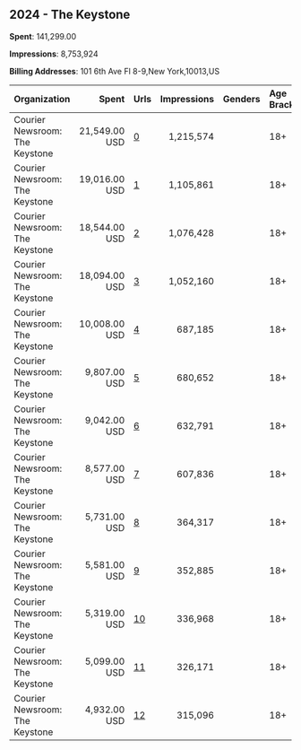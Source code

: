 ## 2024 - The Keystone 
**Spent**: 141,299.00

**Impressions**: 8,753,924

**Billing Addresses**: 101 6th Ave Fl 8-9,New York,10013,US

|Organization|Spent|Urls|Impressions|Genders|Age Brackets|Country Codes|
|:---|---:|:---|---:|:---|:---|:---|
|Courier Newsroom: The Keystone|21,549.00 USD|[0](https://www.snap.com/political-ads/asset/82c6ce1b3a73b0e133af8dda72a136461e40aca3c10e0133ffd535a5ee96fa3d?mediaType=mp4)|1,215,574||18+|united states|
|Courier Newsroom: The Keystone|19,016.00 USD|[1](https://www.snap.com/political-ads/asset/7eda4bef6dda00ed854471a5d4b4d8d3d5239298dfa11a355a16fccb11f6de98?mediaType=mp4)|1,105,861||18+|united states|
|Courier Newsroom: The Keystone|18,544.00 USD|[2](https://www.snap.com/political-ads/asset/6a538acaa1728c1820d751da8d14cc0f32a2eb127e3f3182a13a606c1a126eef?mediaType=mp4)|1,076,428||18+|united states|
|Courier Newsroom: The Keystone|18,094.00 USD|[3](https://www.snap.com/political-ads/asset/3af917bd8026e6d9de70b6eb6477c569cb909aa80b9d649d17bf175476dff05a?mediaType=mp4)|1,052,160||18+|united states|
|Courier Newsroom: The Keystone|10,008.00 USD|[4](https://www.snap.com/political-ads/asset/c36ede8c6f9206fa1963b301d39aa2cf1288a349da2e3be8c7cb67b28400d2e6?mediaType=mp4)|687,185||18+|united states|
|Courier Newsroom: The Keystone|9,807.00 USD|[5](https://www.snap.com/political-ads/asset/65d88cf7736ea5af0ab17bb3225145ea3acd959bec7cb95c444c0b44f2b732d5?mediaType=mp4)|680,652||18+|united states|
|Courier Newsroom: The Keystone|9,042.00 USD|[6](https://www.snap.com/political-ads/asset/4d8b01759104e191d7d33abe99f5d5b4ed4c483a67917a9d9d3da6e33c0cde69?mediaType=mp4)|632,791||18+|united states|
|Courier Newsroom: The Keystone|8,577.00 USD|[7](https://www.snap.com/political-ads/asset/6d67649edf7f9c9a9723029021c88219cf9dc23ae83ff5395ebe9d7322dd932d?mediaType=mp4)|607,836||18+|united states|
|Courier Newsroom: The Keystone|5,731.00 USD|[8](https://www.snap.com/political-ads/asset/4963e9d0da493286bc80728a0d090612bb17e9eb2f7e4260d4b82e12e57efad5?mediaType=mp4)|364,317||18+|united states|
|Courier Newsroom: The Keystone|5,581.00 USD|[9](https://www.snap.com/political-ads/asset/721658118237551f01ca30fe53217930998ce0461c47d241d1d31039abcb76d9?mediaType=mp4)|352,885||18+|united states|
|Courier Newsroom: The Keystone|5,319.00 USD|[10](https://www.snap.com/political-ads/asset/36c17ba6a71275903a625cb2cfba5e4a7986d279a620bb6509e3c397305e4a0f?mediaType=mp4)|336,968||18+|united states|
|Courier Newsroom: The Keystone|5,099.00 USD|[11](https://www.snap.com/political-ads/asset/4a47b66a2fab4e999be18fd73e02ff29a846aa9679f92682e8bf598c0a611d7b?mediaType=mp4)|326,171||18+|united states|
|Courier Newsroom: The Keystone|4,932.00 USD|[12](https://www.snap.com/political-ads/asset/b75a1ecc1e4e5358d7938c59063485616f63204efb9c4f88dcbd465d09590ac7?mediaType=mp4)|315,096||18+|united states|
